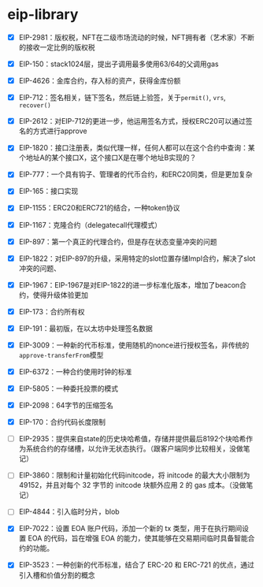 # eip-library

- [x] EIP-2981：版权税，NFT在二级市场流动的时候，NFT拥有者（艺术家）不断的接收一定比例的版权税
- [x] EIP-150：stack1024层，提出子调用最多使用63/64的父调用gas
- [x] EIP-4626：金库合约，存入标的资产，获得金库份额
- [x] EIP-712：签名相关，链下签名，然后链上验签，关于`permit()`, `vrs`, `recover()`
- [x] EIP-2612：对EIP-712的更进一步，他运用签名方式，授权ERC20可以通过签名的方式进行approve
- [x] EIP-1820：接口注册表，类似代理一样，任何人都可以在这个合约中查询：某个地址A的某个接口X，这个接口X是在哪个地址B实现的？

- [x] EIP-777：一个具有钩子、管理者的代币合约，和ERC20同类，但是更加复杂


- [x] EIP-165：接口实现
- [x] EIP-1155：ERC20和ERC721的结合，一种token协议
- [x] EIP-1167：克隆合约（delegatecall代理模式）
- [x] EIP-897：第一个真正的代理合约，但是存在状态变量冲突的问题
- [x] EIP-1822：对EIP-897的升级，采用特定的slot位置存储Impl合约，解决了slot冲突的问题、
- [x] EIP-1967：EIP-1967是对EIP-1822的进一步标准化版本，增加了beacon合约，使得升级体验更加
- [x] EIP-173：合约所有权
- [x] EIP-191：最初版，在以太坊中处理签名数据
- [x] EIP-3009：一种新的代币标准，使用随机的nonce进行授权签名，非传统的`approve-transferFrom`模型
- [x] EIP-6372：一种合约使用时钟的标准
- [x] EIP-5805：一种委托投票的模式
- [x] EIP-2098：64字节的压缩签名
- [x] EIP-170：合约代码长度限制
- [ ] EIP-2935：提供来自state的历史块哈希值，存储并提供最后8192个块哈希作为系统合约的存储槽，以允许无状态执行。（跟客户端同步比较相关，没做笔记）
- [ ] EIP-3860：限制和计量初始化代码initcode，将 initcode 的最大大小限制为 49152，并且对每个 32 字节的 initcode 块额外应用 2 的 gas 成本。（没做笔记）
- [ ] EIP-4844：引入临时分片，blob
- [x] EIP-7022：设置 EOA 账户代码，添加一个新的 tx 类型，用于在执行期间设置 EOA 的代码，旨在增强 EOA 的能力，使其能够在交易期间临时具备智能合约的功能。
- [x] EIP-3523：一种创新的代币标准，结合了 ERC-20 和 ERC-721 的优点，通过引入槽和价值分割的概念
